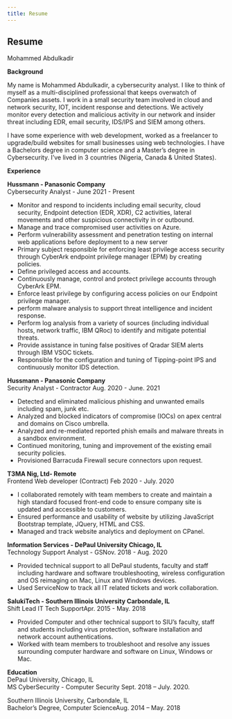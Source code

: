 ```yaml
---
title: Resume
---
```

Resume
---

Mohammed Abdulkadir  

**Background**

My name is Mohammed Abdulkadir, a cybersecurity analyst. I like to think of myself as a multi-disciplined professional that keeps overwatch of
Companies assets. I work in a small security team involved in cloud and network security, IOT, incident response and detections. We actively monitor every detection and malicious activity in our network and insider threat including EDR, email security, IDS/IPS and SIEM among others.

I have some experience with web development, worked as a freelancer to upgrade/build websites for small businesses using web technologies. I have a Bachelors degree in computer science and a Master’s degree in Cybersecurity. I’ve lived in 3 countries (Nigeria, Canada & United States).

**Experience**

**Hussmann - Panasonic Company**    
Cybersecurity Analyst - June 2021 - Present
  + Monitor and respond to incidents including email security, cloud security, Endpoint detection (EDR, XDR), C2 activities, lateral movements and other suspicious connectivity in or outbound.   
  + Manage and trace compromised user activities on Azure.  
  + Perform vulnerability assessment and penetration testing on internal web applications before deployment to a new server  
  + Primary subject responsible for enforcing least privilege access security through CyberArk endpoint privilege manager (EPM) by creating policies.  
  + Define privileged access and accounts.  
  + Continuously manage, control and protect privilege accounts through CyberArk EPM.  
  + Enforce least privilege by configuring access policies on our Endpoint privilege manager.  
  + perform malware analysis to support threat intelligence and incident response.  
  + Perform log analysis from a variety of sources (including individual hosts, network traffic, IBM QRoc) to identify and mitigate potential threats.  
  + Provide assistance in tuning false positives of Qradar SIEM alerts through IBM VSOC tickets.  
  + Responsible for the configuration and tuning of Tipping-point IPS and continuously monitor IDS detection.  

**Hussmann - Panasonic Company**   
Security Analyst - Contractor Aug. 2020 - June. 2021  
  + Detected and eliminated malicious phishing and unwanted emails including spam, junk etc.  
  + Analyzed and blocked indicators of compromise (IOCs) on apex central and domains on Cisco umbrella.  
  + Analyzed and re-mediated reported phish emails and malware threats in a sandbox environment.  
  + Continued monitoring, tuning and improvement of the existing email security policies.  
  + Provisioned Barracuda Firewall secure connectors upon request.

**T3MA Nig, Ltd- Remote**  
Frontend Web developer (Contract) Feb 2020 - July. 2020
  + I collaborated remotely with team members to create and maintain a high standard focused front-end code to ensure company site is updated and accessible to customers.
  + Ensured performance and usability of website by utilizing JavaScript Bootstrap template, JQuery, HTML and CSS.
  + Managed and track website analytics and deployment on CPanel.

**Information Services - DePaul University Chicago, IL**  
Technology Support Analyst - GSNov. 2018 - Aug. 2020
  + Provided technical support to all DePaul students, faculty and staff including hardware and software troubleshooting, wireless configuration and OS reimaging on Mac, Linux and Windows devices.
  + Used ServiceNow to track all IT related tickets and work collaboration.

**SalukiTech - Southern Illinois University Carbondale, IL**  
Shift Lead IT Tech SupportApr. 2015 - May. 2018
  + Provided Computer and other technical support to SIU’s faculty, staff and students including virus protection, software installation and network account authentications.
  + Worked with team members to troubleshoot and resolve any issues surrounding computer hardware and software on Linux, Windows or Mac.

**Education**  
DePaul University, Chicago, IL   
MS CyberSecurity - Computer Security Sept. 2018 – July. 2020.  

Southern Illinois University, Carbondale, IL    
Bachelor’s Degree, Computer ScienceAug. 2014 – May. 2018  
